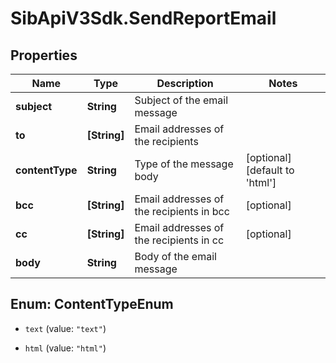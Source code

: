 # SibApiV3Sdk.SendReportEmail

## Properties
Name | Type | Description | Notes
------------ | ------------- | ------------- | -------------
**subject** | **String** | Subject of the email message | 
**to** | **[String]** | Email addresses of the recipients | 
**contentType** | **String** | Type of the message body | [optional] [default to &#39;html&#39;]
**bcc** | **[String]** | Email addresses of the recipients in bcc | [optional] 
**cc** | **[String]** | Email addresses of the recipients in cc | [optional] 
**body** | **String** | Body of the email message | 


<a name="ContentTypeEnum"></a>
## Enum: ContentTypeEnum


* `text` (value: `"text"`)

* `html` (value: `"html"`)




